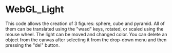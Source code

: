 # WebGL_Light

This code allows the creation of 3 figures: sphere, cube and pyramid.
All of them can be translated using the "wasd" keys, rotated, or scaled using the mouse wheel.
The light can be moved and changed color. You can delete an object from the canvas after selecting it from
the drop-down menu and then pressing the "del" button.